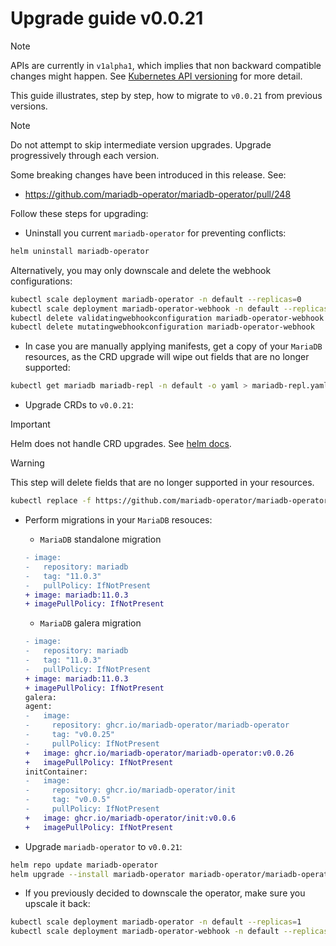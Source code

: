 # Upgrade guide v0.0.21

> [!NOTE]  
> APIs are currently in `v1alpha1`, which implies that non backward compatible changes might happen. See [Kubernetes API versioning](https://kubernetes.io/docs/reference/using-api/#api-versioning) for more detail.

This guide illustrates, step by step, how to migrate to `v0.0.21` from previous versions.

> [!NOTE]  
> Do not attempt to skip intermediate version upgrades. Upgrade progressively through each version.

Some breaking changes have been introduced in this release. See:
- https://github.com/mariadb-operator/mariadb-operator/pull/248

Follow these steps for upgrading:

- Uninstall you current `mariadb-operator` for preventing conflicts:
```bash
helm uninstall mariadb-operator
```
Alternatively, you may only downscale and delete the webhook configurations:
```bash
kubectl scale deployment mariadb-operator -n default --replicas=0
kubectl scale deployment mariadb-operator-webhook -n default --replicas=0
kubectl delete validatingwebhookconfiguration mariadb-operator-webhook
kubectl delete mutatingwebhookconfiguration mariadb-operator-webhook
```

- In case you are manually applying manifests, get a copy of your `MariaDB` resources, as the CRD upgrade will wipe out fields that are no longer supported:
```bash
kubectl get mariadb mariadb-repl -n default -o yaml > mariadb-repl.yaml
```

- Upgrade CRDs to `v0.0.21`:
> [!IMPORTANT]  
> Helm does not handle CRD upgrades. See [helm docs](https://helm.sh/docs/chart_best_practices/custom_resource_definitions/#some-caveats-and-explanations).

> [!WARNING]  
> This step will delete fields that are no longer supported in your resources.
```bash
kubectl replace -f https://github.com/mariadb-operator/mariadb-operator/releases/download/helm-chart-0.21.0/crds.yaml
```

- Perform migrations in your `MariaDB` resouces:
  - `MariaDB` standalone migration
   ```diff
   - image:
  -   repository: mariadb
  -   tag: "11.0.3"
  -   pullPolicy: IfNotPresent
  + image: mariadb:11.0.3
  + imagePullPolicy: IfNotPresent
   ```
   - `MariaDB` galera migration
    ```diff
   - image:
  -   repository: mariadb
  -   tag: "11.0.3"
  -   pullPolicy: IfNotPresent
  + image: mariadb:11.0.3
  + imagePullPolicy: IfNotPresent
  galera:
    agent:
  -   image:
  -     repository: ghcr.io/mariadb-operator/mariadb-operator
  -     tag: "v0.0.25"
  -     pullPolicy: IfNotPresent
  +   image: ghcr.io/mariadb-operator/mariadb-operator:v0.0.26
  +   imagePullPolicy: IfNotPresent
    initContainer:
  -   image:
  -     repository: ghcr.io/mariadb-operator/init
  -     tag: "v0.0.5"
  -     pullPolicy: IfNotPresent
  +   image: ghcr.io/mariadb-operator/init:v0.0.6
  +   imagePullPolicy: IfNotPresent
   ```
 
-  Upgrade `mariadb-operator` to `v0.0.21`:
```bash 
helm repo update mariadb-operator
helm upgrade --install mariadb-operator mariadb-operator/mariadb-operator --version 0.21.0 
```

- If you previously decided to downscale the operator, make sure you upscale it back:
```bash
kubectl scale deployment mariadb-operator -n default --replicas=1
kubectl scale deployment mariadb-operator-webhook -n default --replicas=1
```
